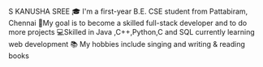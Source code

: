 S KANUSHA SREE
🎓  I'm a first-year B.E. CSE student from Pattabiram, Chennai 
🎯My goal is to become a skilled full-stack developer and to do more projects
💻Skilled in Java ,C++,Python,C and SQL
currently learning web development
📚 My hobbies include singing and writing & reading books

  